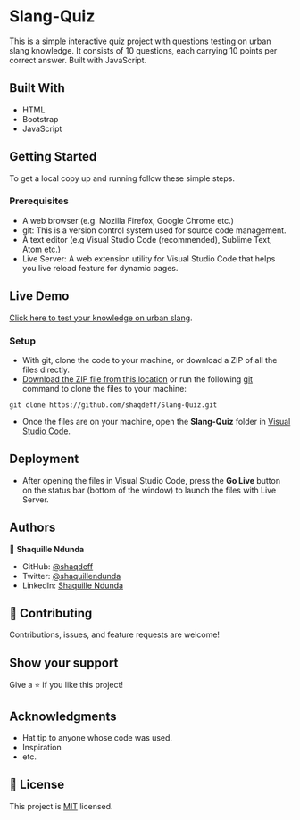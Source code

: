 # Slang-Quiz

This is a simple interactive quiz project with questions testing on urban slang knowledge. It consists of 10 questions, each carrying 10 points per correct answer. Built with JavaScript.

## Built With

- HTML
- Bootstrap
- JavaScript

## Getting Started

To get a local copy up and running follow these simple steps.

### Prerequisites

- A web browser (e.g. Mozilla Firefox, Google Chrome etc.)
- git: This is a version control system used for source code management.
- A text editor (e.g Visual Studio Code (recommended), Sublime Text, Atom etc.)
- Live Server: A web extension utility for Visual Studio Code that helps you live reload feature for dynamic pages.

## Live Demo

[Click here to test your knowledge on urban slang](https://shaqdeff.github.io/Slang-Quiz/).

### Setup

- With git, clone the code to your machine, or download a ZIP of all the files directly.
- [Download the ZIP file from this location](https://github.com/shaqdeff/Slang-Quiz/archive/refs/heads/main.zip) or run the following [git](https://git-scm.com/) command to clone the files to your machine:

```
git clone https://github.com/shaqdeff/Slang-Quiz.git
```

- Once the files are on your machine, open the **Slang-Quiz** folder in [Visual Studio Code](https://code.visualstudio.com/download).

## Deployment

- After opening the files in Visual Studio Code, press the **Go Live** button on the status bar (bottom of the window) to launch the files with Live Server.

## Authors

👤 **Shaquille Ndunda**

- GitHub: [@shaqdeff](https://github.com/shaqdeff)
- Twitter: [@shaquillendunda](https://twitter.com/shaquillendunda)
- LinkedIn: [Shaquille Ndunda](https://www.linkedin.com/in/shaquille-ndunda-b13a95107/)

## 🤝 Contributing

Contributions, issues, and feature requests are welcome!

## Show your support

Give a ⭐️ if you like this project!

## Acknowledgments

- Hat tip to anyone whose code was used.
- Inspiration
- etc.

## 📝 License

This project is [MIT](./MIT.md) licensed.
